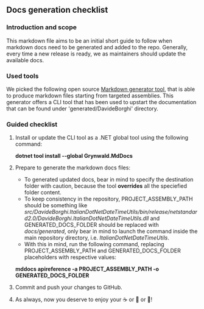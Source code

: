 ## Docs generation checklist

### Introduction and scope
This markdown file aims to be an initial short guide to follow when markdown docs need to be generated and added to the repo.
Generally, every time a new release is ready, we as maintainers should update the available docs.

### Used tools
We picked the following open source [Markdown generator tool](https://github.com/ap0llo/mddocs), that is able to produce markdown files starting from targeted assemblies.
This generator offers a CLI tool that has been used to upstart the documentation that can be found under 'generated/DavideBorghi' directory.

### Guided checklist

1. Install or update the CLI tool as a .NET global tool using the following command:

    **dotnet tool install --global Grynwald.MdDocs**

2. Prepare to generate the markdown docs files:
    - To generated updated docs, bear in mind to specify the destination folder with caution, because the tool **overrides** all the speciefied folder content.
    - To keep consistency in the repository, PROJECT_ASSEMBLY_PATH should be something like _src/DavideBorghi.ItalianDotNetDateTimeUtils/bin/release/netstandard2.0/DavideBorghi.ItalianDotNetDateTimeUtils.dll_ and GENERATED_DOCS_FOLDER should be replaced with _docs/generated_, only bear in mind to launch the command inside the main repository directory, i.e. _ItalianDotNetDateTimeUtils_.
    - With this in mind, run the following command, replacing PROJECT_ASSEMBLY_PATH and GENERATED_DOCS_FOLDER placeholders with respective values:
    
    **mddocs apireference -a PROJECT_ASSEMBLY_PATH -o GENERATED_DOCS_FOLDER**

4. Commit and push your changes to GitHub.

5. As always, now you deserve to enjoy your :coffee: or :tea: or :beer:!
